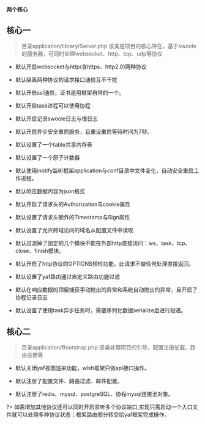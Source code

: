 #### 两个核心

## 核心一

> 目录application/library/Server.php 该类是项目的核心所在，基于swoole的服务器，可同时处理websocket、http、tcp、udp等协议

* 默认开启websocket与http(含https、http2.0)两种协议

* 默认隔离两种协议的请求接口通信互不干扰

* 默认开启ssl通信，证书是用框架自带的一个。

* 默认开启task进程可以使用协程

* 默认开启记录swoole日志与慢日志

* 默认开启异步安全重启服务，且重设重启等待时间为7秒。

* 默认设置了一个table共享内存表

* 默认设置了一个原子计数器

* 默认使用inotify监听框架application与conf目录中文件变化，自动安全重启工作进程。

* 默认响应数据内容为json格式

* 默认开启了请求头的Authorization与cookie属性

* 默认设置了请求头额外的Timestamp与Sign属性

* 默认设置了允许跨域访问的域名从配置文件中读取

* 默认过滤掉了固定的几个模块不能在外部http直接访问：ws、task、tcp、close、finish模块。

* 默认开启了http协议的OPTIONS预检功能，此请求不做任何处理直接返回。

* 默认设置了yaf路由通过自定义路由功能过滤

* 默认在响应数据的顶层捕获手动抛出的异常和系统自动抛出的异常，且开启了协程记录日志

* 默认设置了使用task异步任务时，需要序列化数据serialize后进行投递。

## 核心二

> 目录application/Bootstrap.php 该类处理项目的引导、配置注册加载、路由设置等

* 默认关闭yaf视图渲染功能，wlsh框架只做api接口操作。

* 默认注册了配置文件、路由过滤、邮件配置。

* 默认注册了redis、mysql、postgreSQL、协程mysql连接池对象。

?> 如需增加其他协议还可以同时开启监听多个协议端口,实现只需启动一个入口文件就可以处理多种协议状态；框架路由部分转交给yaf框架完成操作。
